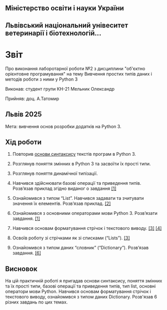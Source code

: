 ## Міністерство освіти і науки України

## Львівський національний унівеситет ветеринарії і біотехнологій...

# Звіт
Про виконання лаборотарної роботи №2 з дисциплини "об'єктно орієнтовне програмування" на тему Вивчення простих типів даних і методів роботи з ними у Python 3

Виконав: студент групи КН-21 Мельник Олександр

Прийняв: доц. А.Татомир

## Львів 2025

Мета: вивчення основ розробки додатків на Python 3.

## Хід роботи

1. Повторив [основи синтаксису](/types.py) текстів програм в Python 3.

2. Розглянув поняття змінних в Python 3 та засвоїти їх прості типи.

3. Розглянув поняття динамічної типізації.

4. Навчився здійснювати базові операції та приведення типів. Розв’язав
приклад згідно виданог  о завдання
[[1]](/operators.py)

5. Ознайомився з типом “List”. Навчився задавати та зчитувати значення
їх елементів. Розв’язав приклад.
[[2]](/lists.py)

6. Ознайомився з основними операторами мови Python 3. Розв’язати
завдання.
[[1]](/operators.py)
7. Навчився основам форматування стрічок і текстового виводу.
[[3]](/string-formatting.py)
[[4]](/string-operations.py)
8. Освоїв роботу зі стрічками як зі списками (“Lists”).
[[3]](/lists.py)
9. Ознайомився з типом даних “словник” (“Dictionary”). Розв’язав
завдання.
[[6]](/dictionaries.py)
## Висновок
На цій практичній роботі я пригадав основи синтаксису, поняття змінних та їх прості типи, базові операції та приведення типів, тип list, основні оператори мови Python. Навчився основам форматування стрічок і текстового виводу, ознайомився з типом даних Dictionary. Розв'язав  6 різних завдань по цих темах.